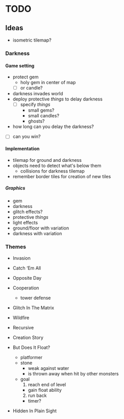 # TODO

## Ideas

* isometric tilemap?

### Darkness

#### Game setting

* protect gem
  * holy gem in center of map
  * [ ] or candle?
* darkness invades world
* deploy protective _things_ to delay darkness
  * [ ] specify _things_
    * small gems?
    * small candles?
    * ghosts?
* how long can you delay the darkness?
* [ ] can you win?

#### Implementation

* tilemap for ground and darkness
* objects need to detect what's below them
  * collisions for darkness tilemap
* remember border tiles for creation of new tiles

##### Graphics

* gem
* darkness
* glitch effects?
* protective _things_
* light effects
* ground/floor with variation
* darkness with variation

### Themes

* Invasion

* Catch ‘Em All

* Opposite Day

* Cooperation
  * tower defense

* Glitch In The Matrix

* Wildfire

* Recursive

* Creation Story

* But Does It Float?
  * platformer
  * stone
    * weak against water
    * is thrown away when hit by other monsters
  * goal
    1. reach end of level
      * gain float ability 
    2. run back
      * timer?

* Hidden In Plain Sight
